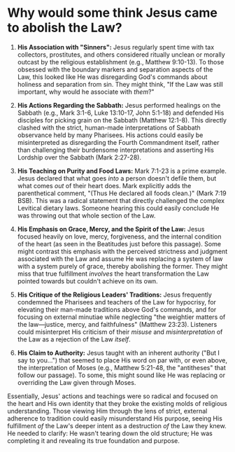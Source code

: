 # Why would some think Jesus came to abolish the Law?

1.  **His Association with "Sinners":** Jesus regularly spent time with tax collectors, prostitutes, and others considered ritually unclean or morally outcast by the religious establishment (e.g., Matthew 9:10-13). To those obsessed with the boundary markers and separation aspects of the Law, this looked like He was disregarding God's commands about holiness and separation from sin. They might think, "If the Law was still important, why would he associate with *them*?"

2.  **His Actions Regarding the Sabbath:** Jesus performed healings on the Sabbath (e.g., Mark 3:1-6, Luke 13:10-17, John 5:1-18) and defended His disciples for picking grain on the Sabbath (Matthew 12:1-8). This directly clashed with the strict, human-made interpretations of Sabbath observance held by many Pharisees. His actions could easily be misinterpreted as disregarding the Fourth Commandment itself, rather than challenging their burdensome interpretations and asserting His Lordship over the Sabbath (Mark 2:27-28).

3.  **His Teaching on Purity and Food Laws:** Mark 7:1-23 is a prime example. Jesus declared that what goes *into* a person doesn't defile them, but what comes *out* of their heart does. Mark explicitly adds the parenthetical comment, "(Thus He declared all foods clean.)" (Mark 7:19 BSB). This was a radical statement that directly challenged the complex Levitical dietary laws. Someone hearing this could easily conclude He was throwing out that whole section of the Law.

4.  **His Emphasis on Grace, Mercy, and the Spirit of the Law:** Jesus focused heavily on love, mercy, forgiveness, and the internal condition of the heart (as seen in the Beatitudes just before this passage). Some might contrast this emphasis with the perceived strictness and judgment associated with the Law and assume He was replacing a system of law with a system purely of grace, thereby abolishing the former. They might miss that true fulfillment *involves* the heart transformation the Law pointed towards but couldn't achieve on its own.

5.  **His Critique of the Religious Leaders' Traditions:** Jesus frequently condemned the Pharisees and teachers of the Law for hypocrisy, for elevating their man-made traditions above God's commands, and for focusing on external minutiae while neglecting "the weightier matters of the law—justice, mercy, and faithfulness" (Matthew 23:23). Listeners could misinterpret His criticism of their *misuse* and *misinterpretation* of the Law as a rejection of the Law *itself*.

6.  **His Claim to Authority:** Jesus taught with an inherent authority ("But I say to you...") that seemed to place His word on par with, or even above, the interpretation of Moses (e.g., Matthew 5:21-48, the "antitheses" that follow our passage). To some, this might sound like He was replacing or overriding the Law given through Moses.

Essentially, Jesus' actions and teachings were so radical and focused on the heart and His own identity that they broke the existing molds of religious understanding. Those viewing Him through the lens of strict, external adherence to tradition could easily misunderstand His purpose, seeing His fulfillment *of* the Law's deeper intent as a destruction *of* the Law they knew. He needed to clarify: He wasn't tearing down the old structure; He was completing it and revealing its true foundation and purpose.